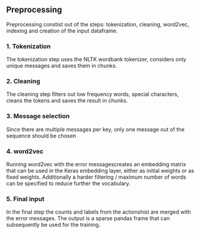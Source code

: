 ## Preprocessing

Preprocessing constist out of the steps: tokenization, cleaning, word2vec, indexing and creation of the input dataframe.

### 1. Tokenization

The tokenization step uses the NLTK wordbank tokenizer, considers only unique messages and saves them in chunks.

### 2. Cleaning

The cleaning step filters out low frequency words, special characters, cleans the tokens and saves the result in chunks.

### 3. Message selection

Since there are multiple messages per key, only one message out of the sequence should be chosen

### 4. word2vec

Running word2vec with the error messagescreates an embedding matrix that can be used in the Keras embedding layer, either as initial weights or as fixed weights. Additionally a harder filtering / maximum number of words can be specified to reduce further the vocabulary.

### 5. Final input
In the final step the counts and labels from the actionshist are merged with the error messages. The output is a sparse pandas frame that can subsequently be used for the training.


